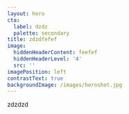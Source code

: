 ```yaml
---
layout: hero
cta:
  label: dzdz
  palette: secondary
title: zdzdfefef
image:
  hiddenHeaderContent: feefef
  hiddenHeaderLevel: '4'
  src: ''
imagePosition: left
contrastText: true
backgroundImage: /images/heroshot.jpg
---
```

zdzdzd
